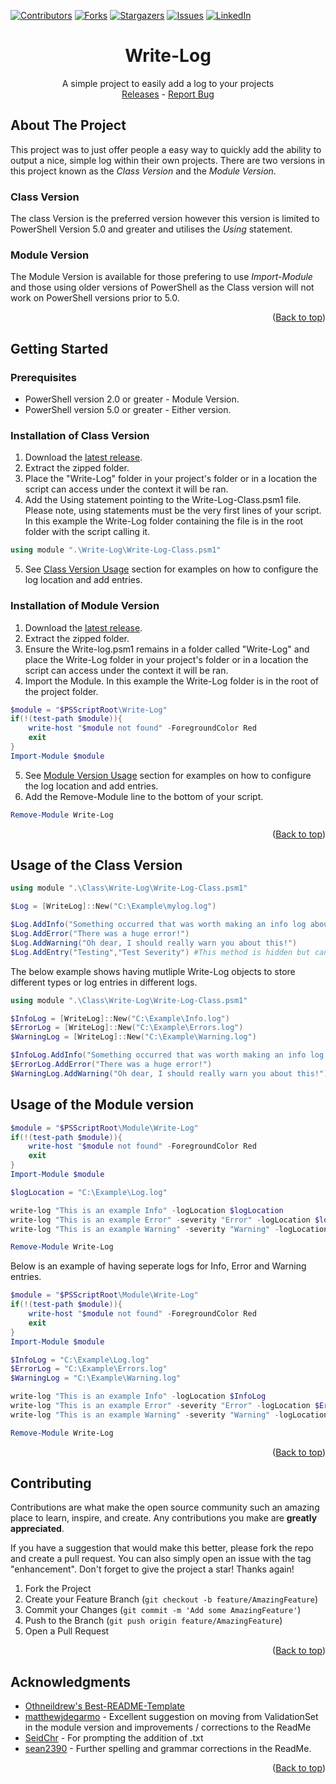 
<div id="top"></div>

[![Contributors][contributors-shield]][contributors-url]
[![Forks][forks-shield]][forks-url]
[![Stargazers][stars-shield]][stars-url]
[![Issues][issues-shield]][issues-url]
[![LinkedIn][linkedin-shield]][linkedin-url]

<div align="center">

<h1 align="center"><b>Write-Log</b></h1>

  <p align="center">
    A simple project to easily add a log to your projects
    <br />
    <a href="https://github.com/captainqwerty/Write-Log/releases">Releases</a> -
    <a href="https://github.com/captainqwerty/Write-Log/issues">Report Bug</a>
  </p>
</div>

<!-- ABOUT THE PROJECT -->
## About The Project

This project was to just offer people a easy way to quickly add the ability to output a nice, simple log within their own projects. There are two versions in this project known as the *Class Version* and the *Module Version*.

### Class Version

The class Version is the preferred version however this version is limited to PowerShell Version 5.0 and greater and utilises the *Using* statement.

### Module Version

The Module Version is available for those prefering to use *Import-Module* and those using older versions of PowerShell as the Class version will not work on PowerShell versions prior to 5.0.

<p align="right">(<a href="#top">Back to top</a>)</p>

<!-- GETTING STARTED -->
## Getting Started

### Prerequisites

* PowerShell version 2.0 or greater - Module Version.
* PowerShell version 5.0 or greater - Either version.

### Installation of Class Version

1. Download the <a href="https://github.com/captainqwerty/Write-Log/releases">latest release</a>.
2. Extract the zipped folder.
3. Place the "Write-Log" folder in your project's folder or in a location the script can access under the context it will be ran.
4. Add the Using statement pointing to the Write-Log-Class.psm1 file. Please note, using statements must be the very first lines of your script.  In this example the Write-Log folder containing the file is in the root folder with the script calling it.
```ps1
using module ".\Write-Log\Write-Log-Class.psm1"
```
5. See <a href="#usage-of-the-class-version">Class Version Usage</a> section for examples on how to configure the log location and add entries.

### Installation of Module Version

1. Download the <a href="https://github.com/captainqwerty/Write-Log/releases">latest release</a>.
2. Extract the zipped folder.
3. Ensure the Write-log.psm1 remains in a folder called "Write-Log" and place the Write-Log folder in your project's folder or in a location the script can access under the context it will be ran.
4. Import the Module. In this example the Write-Log folder is in the root of the project folder. 
```ps1
$module = "$PSScriptRoot\Write-Log"
if(!(test-path $module)){
    write-host "$module not found" -ForegroundColor Red
    exit
}
Import-Module $module
```
5. See <a href="#usage-of-the-module-version">Module Version Usage</a> section for examples on how to configure the log location and add entries.
6. Add the Remove-Module line to the bottom of your script.
```ps1
Remove-Module Write-Log
```

<p align="right">(<a href="#top">Back to top</a>)</p>

<!-- USAGE EXAMPLES -->
## Usage of the Class Version
```ps1
using module ".\Class\Write-Log\Write-Log-Class.psm1"

$Log = [WriteLog]::New("C:\Example\mylog.log")

$Log.AddInfo("Something occurred that was worth making an info log about")
$Log.AddError("There was a huge error!")
$Log.AddWarning("Oh dear, I should really warn you about this!")
$Log.AddEntry("Testing","Test Severity") #This method is hidden but can be used for custom severities
```
The below example shows having mutliple Write-Log objects to store different types or log entries in different logs.

```ps1
using module ".\Class\Write-Log\Write-Log-Class.psm1"

$InfoLog = [WriteLog]::New("C:\Example\Info.log")
$ErrorLog = [WriteLog]::New("C:\Example\Errors.log")
$WarningLog = [WriteLog]::New("C:\Example\Warning.log")

$InfoLog.AddInfo("Something occurred that was worth making an info log about")
$ErrorLog.AddError("There was a huge error!")
$WarningLog.AddWarning("Oh dear, I should really warn you about this!")
```

## Usage of the Module version
```ps1
$module = "$PSScriptRoot\Module\Write-Log"
if(!(test-path $module)){
    write-host "$module not found" -ForegroundColor Red
    exit
}
Import-Module $module

$logLocation = "C:\Example\Log.log"

write-log "This is an example Info" -logLocation $logLocation
write-log "This is an example Error" -severity "Error" -logLocation $logLocation
write-log "This is an example Warning" -severity "Warning" -logLocation $logLocation

Remove-Module Write-Log
```
Below is an example of having seperate logs for Info, Error and Warning entries.
```ps1
$module = "$PSScriptRoot\Module\Write-Log"
if(!(test-path $module)){
    write-host "$module not found" -ForegroundColor Red
    exit
}
Import-Module $module

$InfoLog = "C:\Example\Log.log"
$ErrorLog = "C:\Example\Errors.log"
$WarningLog = "C:\Example\Warning.log"

write-log "This is an example Info" -logLocation $InfoLog
write-log "This is an example Error" -severity "Error" -logLocation $ErrorLog
write-log "This is an example Warning" -severity "Warning" -logLocation $WarningLog

Remove-Module Write-Log
```
<p align="right">(<a href="#top">Back to top</a>)</p>

<!-- CONTRIBUTING -->
## Contributing

Contributions are what make the open source community such an amazing place to learn, inspire, and create. Any contributions you make are **greatly appreciated**.

If you have a suggestion that would make this better, please fork the repo and create a pull request. You can also simply open an issue with the tag "enhancement".
Don't forget to give the project a star! Thanks again!

1. Fork the Project
2. Create your Feature Branch (`git checkout -b feature/AmazingFeature`)
3. Commit your Changes (`git commit -m 'Add some AmazingFeature'`)
4. Push to the Branch (`git push origin feature/AmazingFeature`)
5. Open a Pull Request

<p align="right">(<a href="#top">Back to top</a>)</p>

<!-- ACKNOWLEDGMENTS -->
## Acknowledgments

* [Othneildrew's Best-README-Template](https://github.com/othneildrew/Best-README-Template)
* [matthewjdegarmo](https://github.com/matthewjdegarmo) - Excellent suggestion on moving from ValidationSet in the module version and improvements / corrections to the ReadMe
* [SeidChr](https://github.com/SeidChr) - For prompting the addition of .txt
* [sean2390](https://github.com/sean2390) - Further spelling and grammar corrections in the ReadMe.

<p align="right">(<a href="#top">Back to top</a>)</p>

<!-- MARKDOWN LINKS & IMAGES -->
<!-- https://www.markdownguide.org/basic-syntax/#reference-style-links -->
[contributors-shield]: https://img.shields.io/github/contributors/captainqwerty/Write-Log.svg?style=for-the-badge
[contributors-url]: https://github.com/captainqwerty/Write-Log/graphs/contributors
[forks-shield]: https://img.shields.io/github/forks/captainqwerty/Write-Log.svg?style=for-the-badge
[forks-url]: https://github.com/captainqwerty/Write-Log/network/members
[stars-shield]: https://img.shields.io/github/stars/captainqwerty/Write-Log.svg?style=for-the-badge
[stars-url]: https://github.com/captainqwerty/Write-Log/stargazers
[issues-shield]: https://img.shields.io/github/issues/captainqwerty/Write-Log.svg?style=for-the-badge
[issues-url]: https://github.com/captainqwerty/Write-Log/issues
[linkedin-shield]: https://img.shields.io/badge/-LinkedIn-black.svg?style=for-the-badge&logo=linkedin&colorB=555
[linkedin-url]: https://www.linkedin.com/in/antonybragg/
